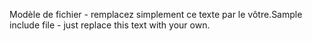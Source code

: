 <span data-ttu-id="fd9a4-101">Modèle de fichier - remplacez simplement ce texte par le vôtre.</span><span class="sxs-lookup"><span data-stu-id="fd9a4-101">Sample include file - just replace this text with your own.</span></span>